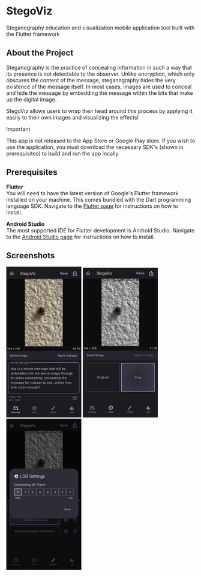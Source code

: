 # StegoViz
Steganography education and visualization mobile application tool built with the Flutter framework

## About the Project  
Steganography is the practice of concealing information in such a way that its presence is not detectable to the observer. Unlike encryption, which only obscures the content of the message, steganography hides the very existence of the message itself. In most cases, images are used to conceal and hide the message by embedding the message within the bits that make up the digital image.

StegoViz allows users to wrap their head around this process by applying it easily to their own images and visualizing the effects!

> [!IMPORTANT]  
> This app is not released to the App Store or Google Play store. If you wish to use the application, you must download the necessary SDK's (shown in prerequisites) to build and run the app locally

## Prerequisites
**Flutter**  
You will need to have the latest version of Google's Flutter framework installed on your machine. This comes bundled with the Dart programming language SDK. Navigate to the [Flutter page](https://docs.flutter.dev/get-started/install) for instructions on how to install.

**Android Studio**  
The most supported IDE for Flutter development is Android Studio. Navigate to the [Android Studio page](https://developer.android.com/studio/install) for instructions on how to install.

## Screenshots
<p float="left">
  <img src="public/stego_viz_message.jpg" width="200" />
  <img src="public/stego_viz_color.jpg" width="200" />
  <img src="public/stego_viz_bit_embed_option.jpg" width="200" />
</p>
